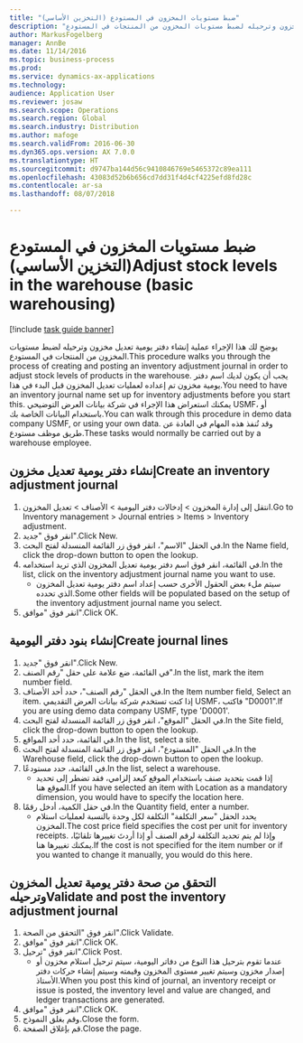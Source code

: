 ```yaml
---
title: "ضبط مستويات المخزون في المستودع (التخزين الأساسي)"
description: "يوضح لك هذا الإجراء عملية إنشاء دفتر يومية تعديل مخزون وترحيله لضبط مستويات المخزون من المنتجات في المستودع."
author: MarkusFogelberg
manager: AnnBe
ms.date: 11/14/2016
ms.topic: business-process
ms.prod: 
ms.service: dynamics-ax-applications
ms.technology: 
audience: Application User
ms.reviewer: josaw
ms.search.scope: Operations
ms.search.region: Global
ms.search.industry: Distribution
ms.author: mafoge
ms.search.validFrom: 2016-06-30
ms.dyn365.ops.version: AX 7.0.0
ms.translationtype: HT
ms.sourcegitcommit: d9747ba144d56c9410846769e5465372c89ea111
ms.openlocfilehash: 43083d52b6b656cd7dd31f4d4cf4225efd8fd28c
ms.contentlocale: ar-sa
ms.lasthandoff: 08/07/2018

---
```

# <a name="adjust-stock-levels-in-the-warehouse-basic-warehousing"></a><span data-ttu-id="96566-103">ضبط مستويات المخزون في المستودع (التخزين الأساسي)</span><span class="sxs-lookup"><span data-stu-id="96566-103">Adjust stock levels in the warehouse (basic warehousing)</span></span>

[!include [task guide banner](../../includes/task-guide-banner.md)]

<span data-ttu-id="96566-104">يوضح لك هذا الإجراء عملية إنشاء دفتر يومية تعديل مخزون وترحيله لضبط مستويات المخزون من المنتجات في المستودع.</span><span class="sxs-lookup"><span data-stu-id="96566-104">This procedure walks you through the process of creating and posting an inventory adjustment journal in order to adjust stock levels of products in the warehouse.</span></span> <span data-ttu-id="96566-105">يجب أن يكون لديك اسم دفتر يومية مخزون تم إعداده لعمليات تعديل المخزون قبل البدء في هذا.</span><span class="sxs-lookup"><span data-stu-id="96566-105">You need to have an inventory journal name set up for inventory adjustments before you start this.</span></span> <span data-ttu-id="96566-106">يمكنك استعراض هذا الإجراء في شركة بيانات العرض التوضيحي USMF، أو باستخدام البيانات الخاصة بك.</span><span class="sxs-lookup"><span data-stu-id="96566-106">You can walk through this procedure in demo data company USMF, or using your own data.</span></span> <span data-ttu-id="96566-107">وقد تُنفذ هذه المهام في العادة عن طريق موظف مستودع.</span><span class="sxs-lookup"><span data-stu-id="96566-107">These tasks would normally be carried out by a warehouse employee.</span></span>


## <a name="create-an-inventory-adjustment-journal"></a><span data-ttu-id="96566-108">إنشاء دفتر يومية تعديل مخزون</span><span class="sxs-lookup"><span data-stu-id="96566-108">Create an inventory adjustment journal</span></span>
1. <span data-ttu-id="96566-109">انتقل إلى إدارة المخزون > إدخالات دفتر اليومية > الأصناف > تعديل المخزون.</span><span class="sxs-lookup"><span data-stu-id="96566-109">Go to Inventory management > Journal entries > Items > Inventory adjustment.</span></span>
2. <span data-ttu-id="96566-110">انقر فوق "جديد".</span><span class="sxs-lookup"><span data-stu-id="96566-110">Click New.</span></span>
3. <span data-ttu-id="96566-111">في الحقل "الاسم"، انقر فوق زر القائمة المنسدلة لفتح البحث.</span><span class="sxs-lookup"><span data-stu-id="96566-111">In the Name field, click the drop-down button to open the lookup.</span></span>
4. <span data-ttu-id="96566-112">في القائمة، انقر فوق اسم دفتر يومية تعديل المخزون الذي تريد استخدامه.</span><span class="sxs-lookup"><span data-stu-id="96566-112">In the list, click on the inventory adjustment journal name you want to use.</span></span>
    * <span data-ttu-id="96566-113">سيتم ملء بعض الحقول الأخرى حسب إعداد اسم دفتر يومية تعديل المخزون الذي تحدده.</span><span class="sxs-lookup"><span data-stu-id="96566-113">Some other fields will be populated based on the setup of the inventory adjustment journal name you select.</span></span>  
5. <span data-ttu-id="96566-114">انقر فوق "موافق".</span><span class="sxs-lookup"><span data-stu-id="96566-114">Click OK.</span></span>

## <a name="create-journal-lines"></a><span data-ttu-id="96566-115">إنشاء بنود دفتر اليومية</span><span class="sxs-lookup"><span data-stu-id="96566-115">Create journal lines</span></span>
1. <span data-ttu-id="96566-116">انقر فوق "جديد".</span><span class="sxs-lookup"><span data-stu-id="96566-116">Click New.</span></span>
2. <span data-ttu-id="96566-117">في القائمة، ضع علامة على حقل "رقم الصنف".</span><span class="sxs-lookup"><span data-stu-id="96566-117">In the list, mark the item number field.</span></span>
3. <span data-ttu-id="96566-118">في الحقل "رقم الصنف"، حدد أحد الأصناف.</span><span class="sxs-lookup"><span data-stu-id="96566-118">In the Item number field, Select an item.</span></span> <span data-ttu-id="96566-119">إذا كنت تستخدم شركة بيانات العرض التقديمي USMF، فاكتب "D0001".</span><span class="sxs-lookup"><span data-stu-id="96566-119">If you are using demo data company USMF, type 'D0001'.</span></span>
4. <span data-ttu-id="96566-120">في الحقل "الموقع"، انقر فوق زر القائمة المنسدلة لفتح البحث.</span><span class="sxs-lookup"><span data-stu-id="96566-120">In the Site field, click the drop-down button to open the lookup.</span></span>
5. <span data-ttu-id="96566-121">في القائمة، حدد أحد المواقع.</span><span class="sxs-lookup"><span data-stu-id="96566-121">In the list, select a site.</span></span>
6. <span data-ttu-id="96566-122">في الحقل "المستودع"، انقر فوق زر القائمة المنسدلة لفتح البحث.</span><span class="sxs-lookup"><span data-stu-id="96566-122">In the Warehouse field, click the drop-down button to open the lookup.</span></span>
7. <span data-ttu-id="96566-123">في القائمة، حدد مستودعًا.</span><span class="sxs-lookup"><span data-stu-id="96566-123">In the list, select a warehouse.</span></span>
    * <span data-ttu-id="96566-124">إذا قمت بتحديد صنف باستخدام الموقع كبعد إلزامي، فقد تضطر إلى تحديد الموقع هنا.</span><span class="sxs-lookup"><span data-stu-id="96566-124">If you have selected an item with Location as a mandatory dimension, you would have to specify the location here.</span></span>  
8. <span data-ttu-id="96566-125">في حقل الكمية، أدخل رقمًا.</span><span class="sxs-lookup"><span data-stu-id="96566-125">In the Quantity field, enter a number.</span></span>
    * <span data-ttu-id="96566-126">يحدد الحقل "سعر التكلفة" التكلفة لكل وحدة بالنسبة لعمليات استلام المخزون.</span><span class="sxs-lookup"><span data-stu-id="96566-126">The cost price field specifies the cost per unit for inventory receipts.</span></span> <span data-ttu-id="96566-127">وإذا لم يتم تحديد التكلفة لرقم الصنف أو إذا أردتَ تغييرها تلقائيًا، يمكنك تغييرها هنا.</span><span class="sxs-lookup"><span data-stu-id="96566-127">If the cost is not specified for the item number or if you wanted to change it manually, you would do this here.</span></span>  

## <a name="validate-and-post-the-inventory-adjustment-journal"></a><span data-ttu-id="96566-128">التحقق من صحة دفتر يومية تعديل المخزون وترحيله</span><span class="sxs-lookup"><span data-stu-id="96566-128">Validate and post the inventory adjustment journal</span></span>
1. <span data-ttu-id="96566-129">انقر فوق "التحقق من الصحة‬".</span><span class="sxs-lookup"><span data-stu-id="96566-129">Click Validate.</span></span>
2. <span data-ttu-id="96566-130">انقر فوق "موافق".</span><span class="sxs-lookup"><span data-stu-id="96566-130">Click OK.</span></span>
3. <span data-ttu-id="96566-131">انقر فوق "ترحيل".</span><span class="sxs-lookup"><span data-stu-id="96566-131">Click Post.</span></span>
    * <span data-ttu-id="96566-132">عندما تقوم بترحيل هذا النوع من دفاتر اليومية، سيتم ترحيل استلام مخزون أو إصدار مخزون وسيتم تغيير مستوى المخزون وقيمته وسيتم إنشاء حركات دفتر الأستاذ.</span><span class="sxs-lookup"><span data-stu-id="96566-132">When you post this kind of journal, an inventory receipt or issue is posted, the inventory level and value are changed, and ledger transactions are generated.</span></span>  
4. <span data-ttu-id="96566-133">انقر فوق "موافق".</span><span class="sxs-lookup"><span data-stu-id="96566-133">Click OK.</span></span>
5. <span data-ttu-id="96566-134">وقم بغلق النموذج.</span><span class="sxs-lookup"><span data-stu-id="96566-134">Close the form.</span></span>
6. <span data-ttu-id="96566-135">قم بإغلاق الصفحة.</span><span class="sxs-lookup"><span data-stu-id="96566-135">Close the page.</span></span>


